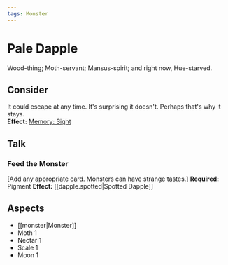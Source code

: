 ```yaml
---
tags: Monster
---
```

# Pale Dapple
Wood-thing; Moth-servant; Mansus-spirit; and right now, Hue-starved.
## Consider
It could escape at any time. It's surprising it doesn't. Perhaps that's why it stays.<br>**Effect:** [Memory: Sight](https://uadaf.theevilroot.xyz/rowenarium/element/mem.sight)
## Talk
### Feed the Monster
\[Add any appropriate card. Monsters can have strange tastes.]
**Required:** Pigment
**Effect:** [[dapple.spotted|Spotted Dapple]]
## Aspects
- [[monster|Monster]]
- Moth 1
- Nectar 1
- Scale 1
- Moon 1